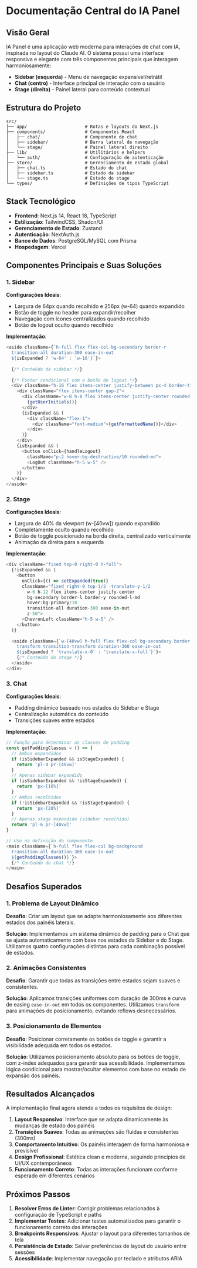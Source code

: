 # Documentação Central do IA Panel

## Visão Geral

IA Panel é uma aplicação web moderna para interações de chat com IA, inspirada no layout do Claude AI. O sistema possui uma interface responsiva e elegante com três componentes principais que interagem harmoniosamente:

- **Sidebar (esquerda)** - Menu de navegação expansível/retrátil
- **Chat (centro)** - Interface principal de interação com o usuário
- **Stage (direita)** - Painel lateral para conteúdo contextual

## Estrutura do Projeto

```
src/
├── app/                      # Rotas e layouts do Next.js
├── components/               # Componentes React
│   ├── chat/                 # Componente de chat
│   ├── sidebar/              # Barra lateral de navegação
│   └── stage/                # Painel lateral direito
├── lib/                      # Utilitários e helpers
│   └── auth/                 # Configuração de autenticação
├── store/                    # Gerenciamento de estado global
│   ├── chat.ts               # Estado do chat
│   ├── sidebar.ts            # Estado da sidebar
│   └── stage.ts              # Estado do stage
└── types/                    # Definições de tipos TypeScript
```

## Stack Tecnológico

- **Frontend**: Next.js 14, React 18, TypeScript
- **Estilização**: TailwindCSS, Shadcn/UI
- **Gerenciamento de Estado**: Zustand
- **Autenticação**: NextAuth.js
- **Banco de Dados**: PostgreSQL/MySQL com Prisma
- **Hospedagem**: Vercel

## Componentes Principais e Suas Soluções

### 1. Sidebar

**Configurações Ideais**:
- Largura de 64px quando recolhido e 256px (w-64) quando expandido
- Botão de toggle no header para expandir/recolher
- Navegação com ícones centralizados quando recolhido
- Botão de logout oculto quando recolhido

**Implementação**:
```typescript
<aside className={`h-full flex flex-col bg-secondary border-r 
  transition-all duration-300 ease-in-out
  ${isExpanded ? 'w-64' : 'w-16'}`}>
  
  {/* Conteúdo da sidebar */}
  
  {/* Footer condicional com o botão de logout */}
  <div className="h-16 flex items-center justify-between px-4 border-t">
    <div className="flex items-center gap-2">
      <div className="w-8 h-8 flex items-center justify-center rounded-full bg-background">
        {getUserInitials()}
      </div>
      {isExpanded && (
        <div className="flex-1">
          <div className="font-medium">{getFormattedName()}</div>
        </div>
      )}
    </div>
    {isExpanded && (
      <button onClick={handleLogout} 
        className="p-2 hover:bg-destructive/10 rounded-md">
        <LogOut className="h-5 w-5" />
      </button>
    )}
  </div>
</aside>
```

### 2. Stage

**Configurações Ideais**:
- Largura de 40% da viewport (w-[40vw]) quando expandido
- Completamente oculto quando recolhido
- Botão de toggle posicionado na borda direita, centralizado verticalmente
- Animação da direita para a esquerda

**Implementação**:
```typescript
<div className="fixed top-0 right-0 h-full">
  {!isExpanded && (
    <button
      onClick={() => setExpanded(true)}
      className="fixed right-0 top-1/2 -translate-y-1/2
        w-6 h-12 flex items-center justify-center 
        bg-secondary border-l border-y rounded-l-md 
        hover:bg-primary/10 
        transition-all duration-300 ease-in-out
        z-50">
      <ChevronLeft className="h-5 w-5" />
    </button>
  )}
  
  <aside className={`w-[40vw] h-full flex flex-col bg-secondary border-l 
    transform transition-transform duration-300 ease-in-out
    ${isExpanded ? 'translate-x-0' : 'translate-x-full'}`}>
    {/* Conteúdo do stage */}
  </aside>
</div>
```

### 3. Chat

**Configurações Ideais**:
- Padding dinâmico baseado nos estados do Sidebar e Stage
- Centralização automática do conteúdo
- Transições suaves entre estados

**Implementação**:
```typescript
// Função para determinar as classes de padding
const getPaddingClasses = () => {
  // Ambos expandidos
  if (isSidebarExpanded && isStageExpanded) {
    return 'pl-4 pr-[40vw]'
  }
  // Apenas sidebar expandido
  if (isSidebarExpanded && !isStageExpanded) {
    return 'px-[10%]'
  }
  // Ambos recolhidos
  if (!isSidebarExpanded && !isStageExpanded) {
    return 'px-[20%]'
  }
  // Apenas stage expandido (sidebar recolhido)
  return 'pl-6 pr-[40vw]'
}

// Uso na definição do componente
<main className={`h-full flex flex-col bg-background 
  transition-all duration-300 ease-in-out
  ${getPaddingClasses()}`}>
  {/* Conteúdo do chat */}
</main>
```

## Desafios Superados

### 1. Problema de Layout Dinâmico

**Desafio**: Criar um layout que se adapte harmoniosamente aos diferentes estados dos painéis laterais.

**Solução**: Implementamos um sistema dinâmico de padding para o Chat que se ajusta automaticamente com base nos estados da Sidebar e do Stage. Utilizamos quatro configurações distintas para cada combinação possível de estados.

### 2. Animações Consistentes

**Desafio**: Garantir que todas as transições entre estados sejam suaves e consistentes.

**Solução**: Aplicamos transições uniformes com duração de 300ms e curva de easing `ease-in-out` em todos os componentes. Utilizamos `transform` para animações de posicionamento, evitando reflows desnecessários.

### 3. Posicionamento de Elementos

**Desafio**: Posicionar corretamente os botões de toggle e garantir a visibilidade adequada em todos os estados.

**Solução**: Utilizamos posicionamento absoluto para os botões de toggle, com z-index adequados para garantir sua acessibilidade. Implementamos lógica condicional para mostrar/ocultar elementos com base no estado de expansão dos painéis.

## Resultados Alcançados

A implementação final agora atende a todos os requisitos de design:

1. **Layout Responsivo**: Interface que se adapta dinamicamente às mudanças de estado dos painéis
2. **Transições Suaves**: Todas as animações são fluidas e consistentes (300ms)
3. **Comportamento Intuitivo**: Os painéis interagem de forma harmoniosa e previsível
4. **Design Profissional**: Estética clean e moderna, seguindo princípios de UI/UX contemporâneos
5. **Funcionamento Correto**: Todas as interações funcionam conforme esperado em diferentes cenários

## Próximos Passos

1. **Resolver Erros de Linter**: Corrigir problemas relacionados à configuração de TypeScript e paths
2. **Implementar Testes**: Adicionar testes automatizados para garantir o funcionamento correto das interações
3. **Breakpoints Responsivos**: Ajustar o layout para diferentes tamanhos de tela
4. **Persistência de Estado**: Salvar preferências de layout do usuário entre sessões
5. **Acessibilidade**: Implementar navegação por teclado e atributos ARIA 